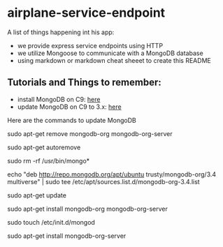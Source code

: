 # airplane-service-endpoint

A list of things happening int his app:

* we provide express service endpoints using HTTP
* we utilize Mongoose to communicate with a MongoDB database
* using markdown or markdown cheat sheeet to create this README

## Tutorials and Things to remember:

* install MongoDB on C9: [here](https://community.c9.io/t/setting-up-mongodb/1717)
* update MongoDB on C9 to 3.x: [here](https://community.c9.io/t/updating-mongodb/3914)

Here are the commands to update MongoDB

sudo apt-get remove mongodb-org mongodb-org-server

sudo apt-get autoremove

sudo rm -rf /usr/bin/mongo*

echo "deb http://repo.mongodb.org/apt/ubuntu trusty/mongodb-org/3.4 multiverse" | sudo tee /etc/apt/sources.list.d/mongodb-org-3.4.list

sudo apt-get update

sudo apt-get install mongodb-org mongodb-org-server

sudo touch /etc/init.d/mongod

sudo apt-get install mongodb-org-server

